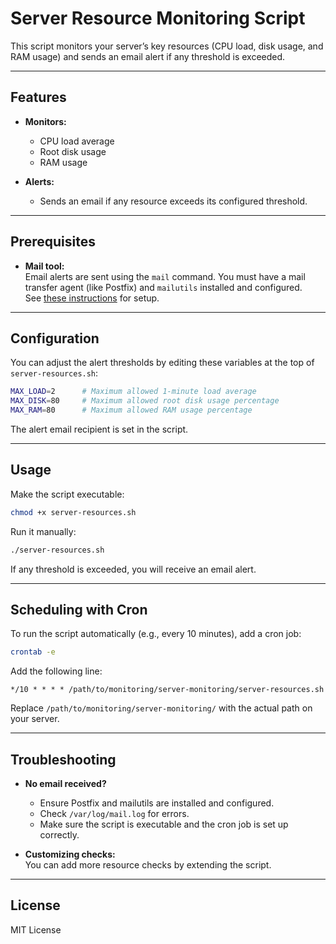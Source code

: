 # Server Resource Monitoring Script

This script monitors your server’s key resources (CPU load, disk usage, and RAM usage) and sends an email alert if any threshold is exceeded.

---

## Features

- **Monitors:**  
  - CPU load average  
  - Root disk usage  
  - RAM usage

- **Alerts:**  
  - Sends an email if any resource exceeds its configured threshold.

---

## Prerequisites

- **Mail tool:**  
  Email alerts are sent using the `mail` command. You must have a mail transfer agent (like Postfix) and `mailutils` installed and configured.  
  See [these instructions](../../docs/install-postfix-mailutils.md) for setup.

---

## Configuration

You can adjust the alert thresholds by editing these variables at the top of `server-resources.sh`:

```bash
MAX_LOAD=2      # Maximum allowed 1-minute load average
MAX_DISK=80     # Maximum allowed root disk usage percentage
MAX_RAM=80      # Maximum allowed RAM usage percentage
```

The alert email recipient is set in the script.

---

## Usage

Make the script executable:

```bash
chmod +x server-resources.sh
```

Run it manually:

```bash
./server-resources.sh
```

If any threshold is exceeded, you will receive an email alert.

---

## Scheduling with Cron

To run the script automatically (e.g., every 10 minutes), add a cron job:

```bash
crontab -e
```

Add the following line:

```cron
*/10 * * * * /path/to/monitoring/server-monitoring/server-resources.sh
```

Replace `/path/to/monitoring/server-monitoring/` with the actual path on your server.

---

## Troubleshooting

- **No email received?**
  - Ensure Postfix and mailutils are installed and configured.
  - Check `/var/log/mail.log` for errors.
  - Make sure the script is executable and the cron job is set up correctly.

- **Customizing checks:**  
  You can add more resource checks by extending the script.

---

## License

MIT License